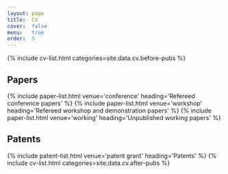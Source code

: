 ```yaml
---
layout: page
title:  CV
cover:  false
menu:   true
order:  5
---
```


{% include cv-list.html categories=site.data.cv.before-pubs %}
<h2>Papers</h2>
{% include paper-list.html venue='conference' heading='Refereed conference papers' %}
{% include paper-list.html venue='workshop' heading='Refereed workshop and demonstration papers' %}
{% include paper-list.html venue='working' heading='Unpublished working papers' %}
<h2>Patents</h2>
{% include patent-list.html venue='patent grant' heading='Patents' %}
{% include cv-list.html categories=site.data.cv.after-pubs %}



